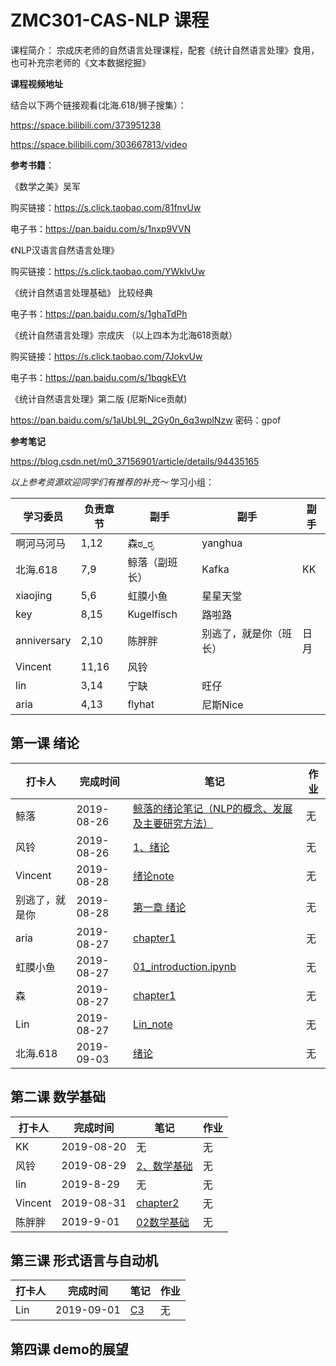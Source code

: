 # ZMC301-CAS-NLP 课程
课程简介： 宗成庆老师的自然语言处理课程，配套《统计自然语言处理》食用，也可补充宗老师的《文本数据挖掘》

**课程视频地址**

结合以下两个链接观看(北海.618/狮子搜集）：

https://space.bilibili.com/373951238

https://space.bilibili.com/303667813/video


**参考书籍**：

《数学之美》吴军

购买链接：https://s.click.taobao.com/81fnvUw

电子书：https://pan.baidu.com/s/1nxp9VVN

《NLP汉语言自然语言处理》

购买链接：https://s.click.taobao.com/YWklvUw

《统计自然语言处理基础》 比较经典

电子书：https://pan.baidu.com/s/1ghaTdPh

《统计自然语言处理》宗成庆 （以上四本为北海618贡献）

购买链接：https://s.click.taobao.com/7JokvUw

电子书：https://pan.baidu.com/s/1bqgkEVt

《统计自然语言处理》第二版    (尼斯Nice贡献)

https://pan.baidu.com/s/1aUbL9L_2Gy0n_6q3wplNzw   密码：gpof

**参考笔记**

https://blog.csdn.net/m0_37156901/article/details/94435165


*以上参考资源欢迎同学们有推荐的补充～*
学习小组：

|学习委员|负责章节|副手|副手|副手|
|--|--|--|--|--|
|啊河马河马|	1,12|	森ಠ_ರೃ	|yanghua||
|北海.618	|7,9	|鲸落（副班长）	|Kafka|	KK|
|xiaojing|	5,6|	虹膜小鱼|	星星天堂|
|key|	8,15	|Kugelfisch|	路啦路|
|anniversary	|2,10|	陈胖胖	|别逃了，就是你（班长）	|日月|
|Vincent	|11,16	|风铃		|
|lin	|3,14|	宁缺|	旺仔|
|aria	|4,13	|flyhat|	尼斯Nice|



## 第一课 绪论

|打卡人|完成时间|笔记|作业|
|---|---|---|---|
|鲸落|2019-08-26|[鲸落的绪论笔记（NLP的概念、发展及主要研究方法）](https://github.com/aicourse/ZMC301-CAS-NLP-2019/blob/master/lesson/note/%E9%B2%B8%E8%90%BD/%E7%BB%AA%E8%AE%BA%E7%AC%94%E8%AE%B0%EF%BC%88NLP%E7%9A%84%E6%A6%82%E5%BF%B5%E3%80%81%E5%8F%91%E5%B1%95%E5%8F%8A%E4%B8%BB%E8%A6%81%E7%A0%94%E7%A9%B6%E6%96%B9%E6%B3%95%EF%BC%89.et)|无|
|风铃|2019-08-26|[1、绪论](https://github.com/aicourse/ZMC301-CAS-NLP-2019/blob/master/lesson/note/风铃/note/1、绪论.md)|无|
|Vincent|2019-08-28|[绪论note](https://github.com/aicourse/ZMC301-CAS-NLP-2019/blob/master/lesson/note/vincent/Vincent.md) |无|
|别逃了，就是你|2019-08-28|[第一章 绪论](https://github.com/aicourse/ZMC301-CAS-NLP-2019/blob/master/lesson/note/别逃了，就是你/第一章_绪论_笔记.md)|无|
|aria|2019-08-27|[chapter1](https://github.com/aicourse/ZMC301-CAS-NLP-2019/blob/master/lesson/note/aria/chapter1.ipynb)|无|
|虹膜小鱼|2019-08-27|[01_introduction.ipynb](https://github.com/aicourse/ZMC301-CAS-NLP-2019/blob/master/lesson/note/%E8%99%B9%E8%86%9C%E5%B0%8F%E9%B1%BC_note/01_introduction.ipynb)|无|
|森|2019-08-27|[chapter1](https://github.com/aicourse/ZMC301-CAS-NLP-2019/tree/master/lesson/note/%E6%A3%AE%E0%B2%A0_%E0%B2%B0%E0%B3%83)|无|
|Lin|2019-08-27|[Lin_note](https://github.com/aicourse/ZMC301-CAS-NLP-2019/tree/master/lesson/note/lin_note/Lin_note)|无|
|北海.618|2019-09-03|[绪论]([https://github.com/aicourse/ZMC301-CAS-NLP-2019/blob/master/lesson/note/%E5%8C%97%E6%B5%B7%E5%B0%8F%E7%8B%AE%E5%AD%90/%E7%BB%AA%E8%AE%BA.md](https://github.com/aicourse/ZMC301-CAS-NLP-2019/blob/master/lesson/note/北海小狮子/绪论.md))|无|



## 第二课 数学基础

|打卡人|完成时间|笔记|作业|
|---|---|---|---|
|KK|2019-08-20|无|无|
|风铃|2019-08-29|[2、数学基础](https://github.com/aicourse/ZMC301-CAS-NLP-2019/blob/master/lesson/note/风铃/note/2、数学基础.md)|无|
|lin|2019-8-29|无|无|
|Vincent|2019-08-31|[chapter2](https://github.com/aicourse/ZMC301-CAS-NLP-2019/blob/master/lesson/note/vincent/chapter2.md)|无|
|陈胖胖|2019-9-01|[02数学基础](https://github.com/aicourse/ZMC301-CAS-NLP-2019/blob/master/lesson/note/陈胖胖/02数学基础.md)|无|
## 第三课 形式语言与自动机
|打卡人|完成时间|笔记|作业|
|---|---|---|---|
|Lin|2019-09-01|[C3](https://github.com/aicourse/ZMC301-CAS-NLP-2019/blob/master/note/lin_note/C3.pdf)|无|

## 第四课 demo的展望
